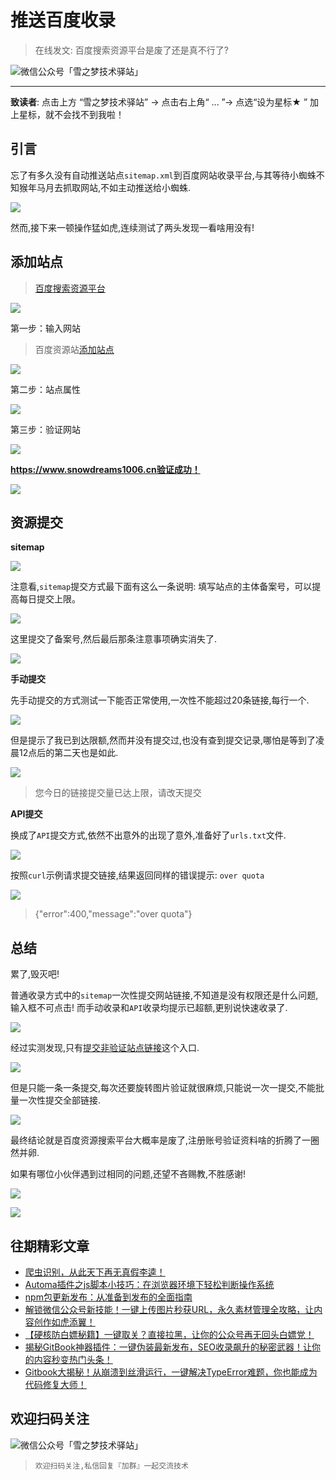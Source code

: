 # 推送百度收录

> 在线发文: 百度搜索资源平台是废了还是真不行了?

![微信公众号「雪之梦技术驿站」](/assets/picgo/de68dbb1ee06fe6cf066645411cb5579.gif)

---

**致读者**: 点击上方 “雪之梦技术驿站” → 点击右上角“ ... ”→ 点选“设为星标★ ” 加上星标，就不会找不到我啦！  

## 引言

忘了有多久没有自动推送站点`sitemap.xml`到百度网站收录平台,与其等待小蜘蛛不知猴年马月去抓取网站,不如主动推送给小蜘蛛.

![](/assets/picgo/392cac323a44c7305439351161712c23.png)

然而,接下来一顿操作猛如虎,连续测试了两头发现一看啥用没有!

## 添加站点

> [百度搜索资源平台](https://ziyuan.baidu.com/site/index#/)

![](/assets/picgo/14872ea1806950feac1bea18a9d9d97c.png)

第一步：输入网站

> 百度资源站[添加站点](https://ziyuan.baidu.com/site/siteadd#/)

![](/assets/picgo/607e556ecd4ab581d79e485204a3325f.png)

第二步：站点属性

![](/assets/picgo/6325f093b06925835159e88f676cefe3.png)

第三步：验证网站

![](/assets/picgo/7c38052a14d7a300503f8d3ebb7ae8dd.png)

**https://www.snowdreams1006.cn验证成功！**

![](/assets/picgo/4d86d4fffaa2904ef0d51ac7e1371092.png)

## 资源提交

**sitemap**

![](/assets/picgo/815e134cf1afe79705d520ff77e2deef.png)

注意看,`sitemap`提交方式最下面有这么一条说明: 填写站点的主体备案号，可以提高每日提交上限。

![](/assets/picgo/4697795fcc548f5f9ff9c58cd6993e04.png)

这里提交了备案号,然后最后那条注意事项确实消失了.

![](/assets/picgo/1507f5eb2e3f505e4d48eeddd82cf608.png)

**手动提交**

先手动提交的方式测试一下能否正常使用,一次性不能超过20条链接,每行一个.

![](/assets/picgo/f6142f8d4f1c5da6e85c5081dffced8b.png)

但是提示了我已到达限额,然而并没有提交过,也没有查到提交记录,哪怕是等到了凌晨12点后的第二天也是如此.

![](/assets/picgo/23dc8b644eb9ccb62f568b9f12fcf5cb.png)

> 您今日的链接提交量已达上限，请改天提交

**API提交**

换成了`API`提交方式,依然不出意外的出现了意外,准备好了`urls.txt`文件.

![](/assets/picgo/980a18ca904d6936d25e78817a1d0e0d.png)

按照`curl`示例请求提交链接,结果返回同样的错误提示: `over quota`

![](/assets/picgo/4e60e1ec3a2df61780568dfba7e1d8cd.png)

> {"error":400,"message":"over quota"}

## 总结

累了,毁灭吧!

普通收录方式中的`sitemap`一次性提交网站链接,不知道是没有权限还是什么问题,输入框不可点击!
而手动收录和`API`收录均提示已超额,更别说快速收录了.

![](/assets/picgo/4176846d256cb28b4450f9a991fdd5c3.png)

经过实测发现,只有[提交非验证站点链接](https://ziyuan.baidu.com/linksubmit/url)这个入口.

![](/assets/picgo/164d9aa230cd5808ace3e02b1ac75415.png)

但是只能一条一条提交,每次还要旋转图片验证就很麻烦,只能说一次一提交,不能批量一次性提交全部链接.

![](/assets/picgo/54c4d88731ca86a706544e15ff92bba0.png)

最终结论就是百度资源搜索平台大概率是废了,注册账号验证资料啥的折腾了一圈然并卵.

如果有哪位小伙伴遇到过相同的问题,还望不吝赐教,不胜感谢!

![](/assets/picgo/fb524850fd21349e361662a5576b4c36.png)

![](/assets/picgo/e631ce52dcb48a9fa39a44abde983d24.png)

## 往期精彩文章

- [爬虫识别，从此天下再无真假李逵！](https://mp.weixin.qq.com/s?__biz=MzU3NTc1MDMwOQ==&mid=2247485327&idx=1&sn=8c9d9f22f6684fae042a965daddb2cb5&chksm=fd1f2e45ca68a753308e22cbe434fdfd4ebd7194d13043f049dc4f859cde08204b0bd2d6d605&token=1978665065&lang=zh_CN#rd)
- [Automa插件之js脚本小技巧：在浏览器环境下轻松判断操作系统](https://mp.weixin.qq.com/s?__biz=MzU3NTc1MDMwOQ==&mid=2247485303&idx=1&sn=c1313f02dd5d5fe026c0df24ea993fc0&chksm=fd1f2ebdca68a7ab1857dada18197666db99d0dc8c2311faa5505fd871da62eb04765629b483&token=1978665065&lang=zh_CN#rd)
- [npm包更新发布：从准备到发布的全面指南](https://mp.weixin.qq.com/s?__biz=MzU3NTc1MDMwOQ==&mid=2247485273&idx=1&sn=8af13a8fa81e35d3d83d557f6976c772&chksm=fd1f2e93ca68a785500e7bfc80da858a88cbc1b1f9313c998e8d4c5abbe21931ac79fdf77617&token=1978665065&lang=zh_CN#rd)
- [解锁微信公众号新技能！一键上传图片秒获URL，永久素材管理全攻略，让内容创作如虎添翼！](https://mp.weixin.qq.com/s?__biz=MzU3NTc1MDMwOQ==&mid=2247485250&idx=1&sn=4d8618568b3cf3a5420d3c7f5225c36b&chksm=fd1f2e88ca68a79eb73aa616059ea465db9770de5bac880c9a2473d0e614467b8919680fbdfd&token=1978665065&lang=zh_CN#rd)
- [【硬核防白嫖秘籍】一键取关？直接拉黑，让你的公众号再无回头白嫖党！](https://mp.weixin.qq.com/s?__biz=MzU3NTc1MDMwOQ==&mid=2247485193&idx=1&sn=d873ab35b0e987dd868e1685d89dc547&chksm=fd1f2ec3ca68a7d54faed25b3830545c86351802991170a9d8bd86bfe85f305beaf5b2843632&token=1978665065&lang=zh_CN#rd)
- [揭秘GitBook神器插件：一键伪装最新发布，SEO收录飙升的秘密武器！让你的内容秒变热门头条！](https://mp.weixin.qq.com/s?__biz=MzU3NTc1MDMwOQ==&mid=2247485192&idx=1&sn=b127c0f69099e5498b0dc914ee298ebd&chksm=fd1f2ec2ca68a7d4d9104c5bd770a7f1b0f83dbc042a37bce8dce7aab0279c3117143c2d550a&token=1978665065&lang=zh_CN#rd)
- [Gitbook大揭秘！从崩溃到丝滑运行，一键解决TypeError难题，你也能成为代码修复大师！](https://mp.weixin.qq.com/s?__biz=MzU3NTc1MDMwOQ==&mid=2247485189&idx=1&sn=e4ba7b0ad77ee2a6320360e1cb5fb6c3&chksm=fd1f2ecfca68a7d95b0f996696991aabc78d8e5efa1268e8e1434ca797c95c9bdddb5719d0ba&token=1978665065&lang=zh_CN#rd)

## 欢迎扫码关注

![微信公众号「雪之梦技术驿站」](/assets/picgo/5a1e568689707dad2aa213fa712046b0.jpg)

> `欢迎扫码关注,私信回复『加群』一起交流技术`